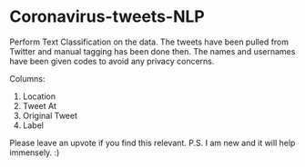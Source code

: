 # Coronavirus-tweets-NLP
Perform Text Classification on the data. The tweets have been pulled from Twitter and manual tagging has been done then.
The names and usernames have been given codes to avoid any privacy concerns.

Columns:
1) Location
2) Tweet At
3) Original Tweet
4) Label

Please leave an upvote if you find this relevant. P.S. I am new and it will help immensely. :)
